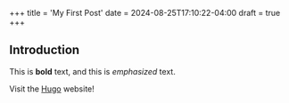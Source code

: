 +++
title = 'My First Post'
date = 2024-08-25T17:10:22-04:00
draft = true
+++
## Introduction

This is **bold** text, and this is *emphasized* text.

Visit the [Hugo](https://gohugo.io) website!
